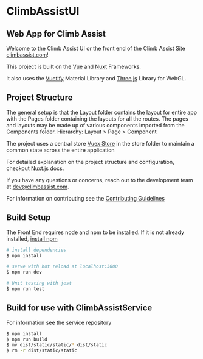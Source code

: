 # ClimbAssistUI

Web App for Climb Assist
------------------------

Welcome to the Climb Assist UI or the front end of the Climb Assist Site [climbassist.com](https://climbassist.com)!

This project is built on the [Vue](https://vuejs.org/) and [Nuxt](https://nuxtjs.org/) Frameworks.

It also uses the [Vuetify](https://vuetifyjs.com/) Material Library and [Three.js](https://threejs.org/) Library for WebGL.

Project Structure
-----------------
The general setup is that the Layout folder contains the layout for entire app with the Pages folder containing the layouts for all the routes. The pages and layouts may be made up of various components imported from the Components folder.
Hierarchy: Layout > Page > Component

The project uses a central store [Vuex Store](https://vuex.vuejs.org/) in the store folder to maintain a common state across the entire application

For detailed explanation on the project structure and configuration, checkout [Nuxt.js docs](https://nuxtjs.org).

If you have any questions or concerns, reach out to the development team at
[dev@climbassist.com](mailto:dev@climbassist.com).

For information on contributing see the [Contributing Guidelines](CONTRIBUTING.md)

## Build Setup

The Front End requires node and npm to be installed. If it is not already installed, [install npm](https://github.com/npm/cli)

``` bash
# install dependencies
$ npm install

# serve with hot reload at localhost:3000
$ npm run dev

# Unit testing with jest
$ npm run test
```

## Build for use with ClimbAssistService

For information see the service repository

```bash
$ npm install
$ npm run build
$ mv dist/static/static/* dist/static
$ rm -r dist/static/static
```
